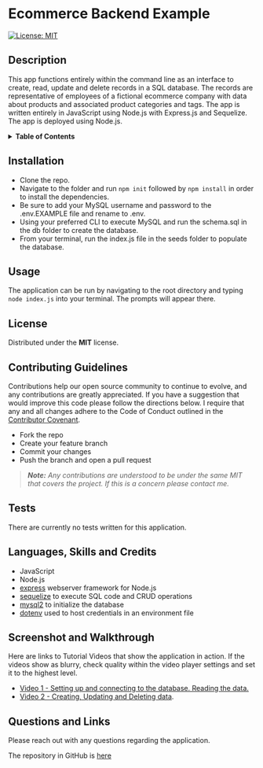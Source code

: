 # Ecommerce Backend Example
[![License: MIT](https://img.shields.io/badge/License-MIT-yellow.svg)](https://opensource.org/licenses/MIT)

## Description
This app functions entirely within the command line as an interface to create, read, update and delete records in a SQL database. The records are representative of employees of a fictional ecommerce company with data about products and associated product categories and tags. The app is written entirely in JavaScript using Node.js with Express.js and Sequelize. The app is deployed using Node.js. 


<details>
<summary><strong>Table of Contents</strong></summary>

- [Installation](#installation)
- [Usage](#usage)
- [License](#license)
- [Contributing Guidelines](#contributing-guidelines)
- [Tests](#tests)
- [Languages, Skills and Credits](#languages-skills-and-credits)
- [Screenshot and Walkthrough](#screenshot-and-walkthrough)
- [Questions and Links](#questions-and-links)
</details>

## Installation
- Clone the repo.
- Navigate to the folder and run `npm init` followed by `npm install` in order to install the dependencies.
- Be sure to add your MySQL username and password to the .env.EXAMPLE file and rename to .env.
- Using your preferred CLI to execute MySQL and run the schema.sql in the db folder to create the database.
- From your terminal, run the index.js file in the seeds folder to populate the database.

## Usage
The application can be run by navigating to the root directory and typing `node index.js` into your terminal. The prompts will appear there.

## License
Distributed under the **MIT** license.

## Contributing Guidelines
Contributions help our open source community to continue to evolve, and any contributions are greatly appreciated. If you have a suggestion that would improve this code please follow the directions below. I require that any and all changes adhere to the Code of Conduct outlined in the [Contributor Covenant](https://www.contributor-covenant.org/).

 - Fork the repo
 - Create your feature branch
 - Commit your changes
 - Push the branch and open a pull request

> _**Note:** Any contributions are understood to be under the same MIT that covers the project. If this is a concern please contact me._

## Tests
There are currently no tests written for this application.

## Languages, Skills and Credits
- JavaScript
- Node.js
- [express](https://www.npmjs.com/package/express) webserver framework for Node.js
- [sequelize](https://www.npmjs.com/package/sequelize) to execute SQL code and CRUD operations
- [mysql2](https://www.npmjs.com/package/mysql2) to initialize the database
- [dotenv](https://www.npmjs.com/package/dotenv) used to host credentials in an environment file 


## Screenshot and Walkthrough
Here are links to Tutorial Videos that show the application in action. If the videos show as blurry, check quality within the video player settings and set it to the highest level.

- [Video 1 - Setting up and connecting to the database. Reading the data.](https://drive.google.com/file/d/1VbmuR5r0QhQLtMjzqYi0zgdwLo9s6fSP/view?usp=sharing)
- [Video 2 - Creating, Updating and Deleting data](https://drive.google.com/file/d/1DyYgrK_KojDkH7sZu0J_FXfEqB_LB9Lu/view?usp=sharing).

## Questions and Links
Please reach out with any questions regarding the application.

The repository in GitHub is [here](https://github.com/benfok/ecommerce-backend)

